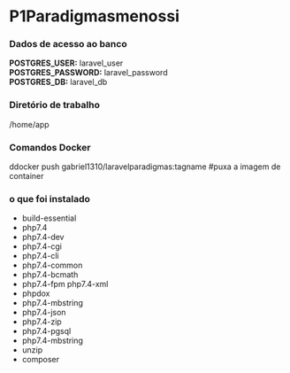 # P1Paradigmasmenossi







### Dados de acesso ao banco

**POSTGRES_USER:** laravel_user  
**POSTGRES_PASSWORD:** laravel_password   
**POSTGRES_DB:** laravel_db  

### Diretório de trabalho

/home/app

### Comandos Docker

ddocker push gabriel1310/laravelparadigmas:tagname  #puxa a imagem de container  

### o que foi instalado

- build-essential  
- php7.4  
- php7.4-dev
- php7.4-cgi  
- php7.4-cli  
- php7.4-common  
- php7.4-bcmath  
- php7.4-fpm php7.4-xml  
- phpdox  
- php7.4-mbstring  
- php7.4-json
- php7.4-zip  
- php7.4-pgsql  
- php7.4-mbstring  
- unzip  
- composer
